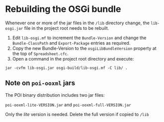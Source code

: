 # Rebuilding the OSGi bundle

Whenever one or more of the jar files in the `/lib` directory change, the `lib-osgi.jar` file in the project root needs to be rebuilt.

1. Edit `lib-osgi.mf` to increment the `Bundle-Version` and change the `Bundle-ClassPath` and `Export-Package` entries as required.
2. Copy the new Bundle-Version to the `osgiLibBundleVersion` property at the top of `Spreadsheet.cfc`.
3. Open a command in the project root directory and execute:
```
jar -cvfm lib-osgi.jar osgi-build/lib-osgi.mf -C lib/ .
```
## Note on `poi-ooxml` jars

The POI binary distribution includes two jar files:

`poi-ooxml-lite-VERSION.jar` and `poi-ooxml-full-VERSION.jar`

Only the *lite* version is needed. Delete the full version if copied to `/lib`